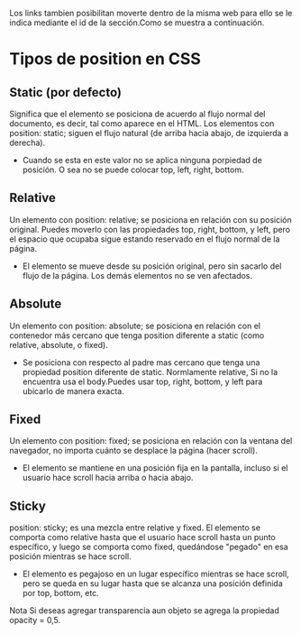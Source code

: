 Los links tambien posibilitan moverte dentro de la misma web para ello se le indica mediante el id de la sección.Como se muestra a continuación.

<a href="#nosotros"></a>

# Tipos de position en CSS
## Static (por defecto)
Significa que el elemento se posiciona de acuerdo al flujo normal del documento, es decir, tal como aparece en el HTML. Los elementos con position: static; siguen el flujo natural (de arriba hacia abajo, de izquierda a derecha).

- Cuando se esta en este valor no se aplica ninguna porpiedad de posición. O sea no se puede colocar top, left, right, bottom.

## Relative
Un elemento con position: relative; se posiciona en relación con su posición original. Puedes moverlo con las propiedades top, right, bottom, y left, pero el espacio que ocupaba sigue estando reservado en el flujo normal de la página.

- El elemento se mueve desde su posición original, pero sin sacarlo del flujo de la página. Los demás elementos no se ven afectados.

## Absolute 
Un elemento con position: absolute; se posiciona en relación con el contenedor más cercano que tenga position diferente a static (como relative, absolute, o fixed).

-  Se posiciona con respecto al padre mas cercano que tenga una propiedad position diferente de static. Normlamente relative, Si no la encuentra usa el body.Puedes usar top, right, bottom, y left para ubicarlo de manera exacta.

## Fixed 
Un elemento con position: fixed; se posiciona en relación con la ventana del navegador, no importa cuánto se desplace la página (hacer scroll).

- El elemento se mantiene en una posición fija en la pantalla, incluso si el usuario hace scroll hacia arriba o hacia abajo.

## Sticky
position: sticky; es una mezcla entre relative y fixed. El elemento se comporta como relative hasta que el usuario hace scroll hasta un punto específico, y luego se comporta como fixed, quedándose "pegado" en esa posición mientras se hace scroll.

-  El elemento es pegajoso en un lugar específico mientras se hace scroll, pero se queda en su lugar hasta que se alcanza una posición definida por top, bottom, etc.


Nota Si deseas agregar transparencia aun objeto se agrega la propiedad opacity = 0,5.
